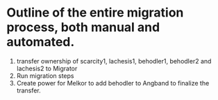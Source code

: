 # Outline of the entire migration process, both manual and automated.

1. transfer ownership of scarcity1, lachesis1, behodler1, behodler2 and lachesis2 to Migrator
2. Run migration steps
3. Create power for Melkor to add behodler to Angband to finalize the transfer.